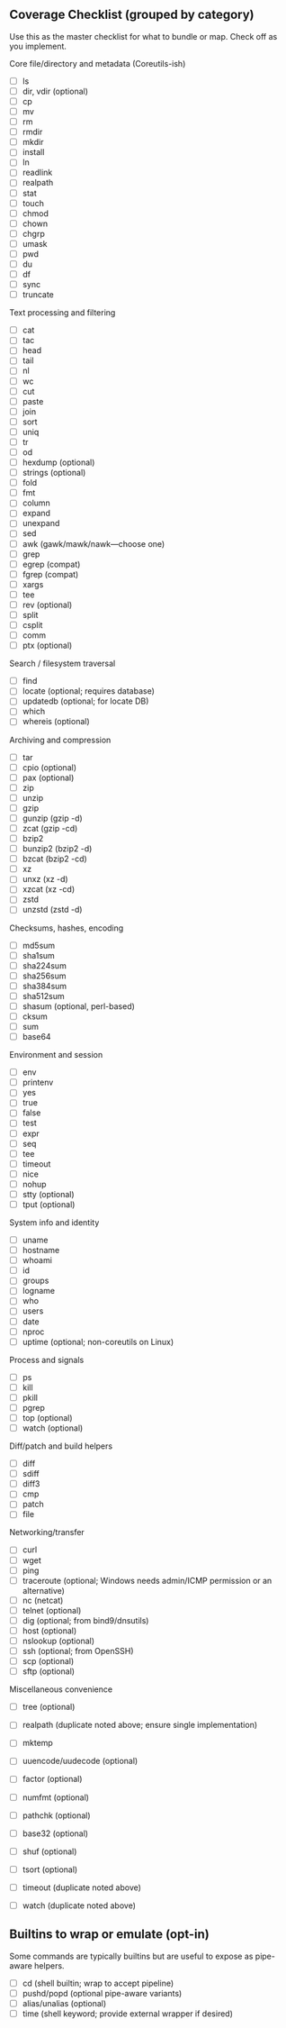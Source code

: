 ## Coverage Checklist (grouped by category)

Use this as the master checklist for what to bundle or map. Check off as you implement.

Core file/directory and metadata (Coreutils-ish)
- [ ] ls
- [ ] dir, vdir (optional)
- [ ] cp
- [ ] mv
- [ ] rm
- [ ] rmdir
- [ ] mkdir
- [ ] install
- [ ] ln
- [ ] readlink
- [ ] realpath
- [ ] stat
- [ ] touch
- [ ] chmod
- [ ] chown
- [ ] chgrp
- [ ] umask
- [ ] pwd
- [ ] du
- [ ] df
- [ ] sync
- [ ] truncate

Text processing and filtering
- [ ] cat
- [ ] tac
- [ ] head
- [ ] tail
- [ ] nl
- [ ] wc
- [ ] cut
- [ ] paste
- [ ] join
- [ ] sort
- [ ] uniq
- [ ] tr
- [ ] od
- [ ] hexdump (optional)
- [ ] strings (optional)
- [ ] fold
- [ ] fmt
- [ ] column
- [ ] expand
- [ ] unexpand
- [ ] sed
- [ ] awk (gawk/mawk/nawk—choose one)
- [ ] grep
- [ ] egrep (compat)
- [ ] fgrep (compat)
- [ ] xargs
- [ ] tee
- [ ] rev (optional)
- [ ] split
- [ ] csplit
- [ ] comm
- [ ] ptx (optional)

Search / filesystem traversal
- [ ] find
- [ ] locate (optional; requires database)
- [ ] updatedb (optional; for locate DB)
- [ ] which
- [ ] whereis (optional)

Archiving and compression
- [ ] tar
- [ ] cpio (optional)
- [ ] pax (optional)
- [ ] zip
- [ ] unzip
- [ ] gzip
- [ ] gunzip (gzip -d)
- [ ] zcat (gzip -cd)
- [ ] bzip2
- [ ] bunzip2 (bzip2 -d)
- [ ] bzcat (bzip2 -cd)
- [ ] xz
- [ ] unxz (xz -d)
- [ ] xzcat (xz -cd)
- [ ] zstd
- [ ] unzstd (zstd -d)

Checksums, hashes, encoding
- [ ] md5sum
- [ ] sha1sum
- [ ] sha224sum
- [ ] sha256sum
- [ ] sha384sum
- [ ] sha512sum
- [ ] shasum (optional, perl-based)
- [ ] cksum
- [ ] sum
- [ ] base64

Environment and session
- [ ] env
- [ ] printenv
- [ ] yes
- [ ] true
- [ ] false
- [ ] test
- [ ] expr
- [ ] seq
- [ ] tee
- [ ] timeout
- [ ] nice
- [ ] nohup
- [ ] stty (optional)
- [ ] tput (optional)

System info and identity
- [ ] uname
- [ ] hostname
- [ ] whoami
- [ ] id
- [ ] groups
- [ ] logname
- [ ] who
- [ ] users
- [ ] date
- [ ] nproc
- [ ] uptime (optional; non-coreutils on Linux)

Process and signals
- [ ] ps
- [ ] kill
- [ ] pkill
- [ ] pgrep
- [ ] top (optional)
- [ ] watch (optional)

Diff/patch and build helpers
- [ ] diff
- [ ] sdiff
- [ ] diff3
- [ ] cmp
- [ ] patch
- [ ] file

Networking/transfer
- [ ] curl
- [ ] wget
- [ ] ping
- [ ] traceroute (optional; Windows needs admin/ICMP permission or an alternative)
- [ ] nc (netcat)
- [ ] telnet (optional)
- [ ] dig (optional; from bind9/dnsutils)
- [ ] host (optional)
- [ ] nslookup (optional)
- [ ] ssh (optional; from OpenSSH)
- [ ] scp (optional)
- [ ] sftp (optional)

Miscellaneous convenience
- [ ] tree (optional)
- [ ] realpath (duplicate noted above; ensure single implementation)
- [ ] mktemp
- [ ] uuencode/uudecode (optional)
- [ ] factor (optional)
- [ ] numfmt (optional)
- [ ] pathchk (optional)
- [ ] base32 (optional)
- [ ] shuf (optional)
- [ ] tsort (optional)
- [ ] timeout (duplicate noted above)
- [ ] watch (duplicate noted above)


## Builtins to wrap or emulate (opt-in)
Some commands are typically builtins but are useful to expose as pipe-aware helpers.

- [ ] cd (shell builtin; wrap to accept pipeline)
- [ ] pushd/popd (optional pipe-aware variants)
- [ ] alias/unalias (optional)
- [ ] time (shell keyword; provide external wrapper if desired)